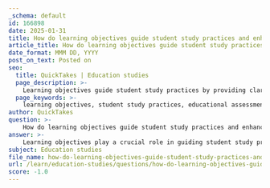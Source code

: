 ```yaml
---
_schema: default
id: 166898
date: 2025-01-31
title: How do learning objectives guide student study practices and enhance understanding?
article_title: How do learning objectives guide student study practices and enhance understanding?
date_format: MMM DD, YYYY
post_on_text: Posted on
seo:
  title: QuickTakes | Education studies
  page_description: >-
    Learning objectives guide student study practices by providing clarity, aligning with assessments, promoting active learning, fostering motivation and self-regulation, facilitating feedback, applying cognitive science principles, and guiding effective resource utilization.
  page_keywords: >-
    learning objectives, student study practices, educational assessment, active learning, self-regulation, feedback loops, cognitive science, resource utilization, academic success, clarity, motivation, engagement
author: QuickTakes
question: >-
    How do learning objectives guide student study practices and enhance understanding?
answer: >-
    Learning objectives play a crucial role in guiding student study practices and enhancing understanding in several ways:\n\n1. **Clarity and Focus**: Learning objectives provide clear expectations for what students should achieve by the end of a lesson or course. This clarity helps students focus their study efforts on specific goals, making their learning more targeted and efficient. When students know what they are expected to learn, they can prioritize their study activities accordingly.\n\n2. **Alignment with Assessment**: Well-defined learning objectives are often aligned with assessments, ensuring that students understand how their performance will be evaluated. This alignment encourages students to engage with the material in a way that prepares them for assessments, thereby enhancing their understanding and retention of the content.\n\n3. **Active Learning Engagement**: Learning objectives encourage active learning strategies, such as group discussions, problem-solving, and hands-on activities. These methods promote deeper engagement with the material, allowing students to apply concepts in practical contexts, which enhances their understanding and retention.\n\n4. **Motivation and Self-Regulation**: When students have clear learning objectives, they are more likely to take ownership of their learning. This sense of ownership can motivate them to engage more deeply with the material and develop self-regulation skills, such as setting personal study goals and monitoring their progress.\n\n5. **Feedback and Improvement**: Learning objectives facilitate formative assessment practices, where students receive feedback on their understanding and performance. This feedback loop allows students to identify areas for improvement and adjust their study practices accordingly, leading to a more effective learning experience.\n\n6. **Cognitive Science Insights**: The design of learning objectives is often informed by cognitive science, which provides insights into how students learn best. By aligning objectives with cognitive principles, educators can create learning experiences that are more effective and conducive to understanding.\n\n7. **Resource Utilization**: Learning objectives guide students in utilizing available resources effectively, such as textbooks, online materials, and educational tools. By knowing what they need to learn, students can select the most relevant resources to support their study efforts.\n\nIn summary, learning objectives serve as a roadmap for students, guiding their study practices, enhancing their understanding, and ultimately contributing to their academic success. By providing clarity, promoting active engagement, and facilitating feedback, learning objectives are integral to effective learning experiences.
subject: Education studies
file_name: how-do-learning-objectives-guide-student-study-practices-and-enhance-understanding.md
url: /learn/education-studies/questions/how-do-learning-objectives-guide-student-study-practices-and-enhance-understanding
score: -1.0
---
```


&nbsp;